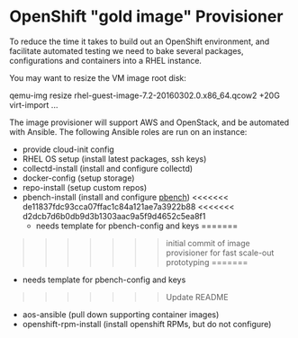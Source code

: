 # OpenShift "gold image" Provisioner

To reduce the time it takes to build out an OpenShift environment, and facilitate automated testing we need to bake several packages, configurations and containers into a RHEL instance.

You may want to resize the VM image root disk:

qemu-img resize rhel-guest-image-7.2-20160302.0.x86_64.qcow2 +20G
virt-import ... 

The image provisioner will support AWS and OpenStack, and be automated with Ansible.  The following Ansible roles are run on an instance:

- provide cloud-init config
- RHEL OS setup (install latest packages, ssh keys)
- collectd-install (install and configure collectd)
- docker-config (setup storage)
- repo-install (setup custom repos)
- pbench-install (install and configure [pbench](https://github.com/distributed-system-analysis/pbench))
<<<<<<< de11837fdc93cca07ffac1c84a121ae7a3922b88
<<<<<<< d2dcb7d6b0db9d3b1303aac9a5f9d4652c5ea8f1
  - needs template for pbench-config and keys
=======
>>>>>>> initial commit of image provisioner for fast scale-out prototyping
=======
  - needs template for pbench-config and keys
>>>>>>> Update README
- aos-ansible (pull down supporting container images)
- openshift-rpm-install (install openshift RPMs, but do not configure)
